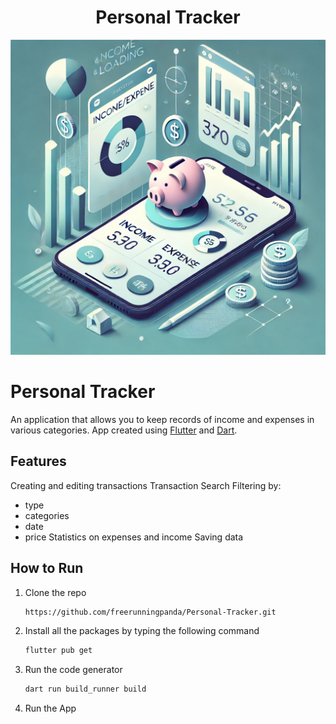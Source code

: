 <h1 align="center">Personal Tracker</h1> 

![Описание](assets/icon.png)

<p align="center">
</p>


# Personal Tracker
An application that allows you to keep records of income and expenses in various categories. App created using [Flutter](https://flutter.dev/) and [Dart](https://dart.dev/).


## Features

Creating and editing transactions
Transaction Search
Filtering by: 
  - type
  - categories
  - date
  - price
Statistics on expenses and income
Saving data


## How to Run

1. Clone the repo
   ```sh
   https://github.com/freerunningpanda/Personal-Tracker.git
   ```
2. Install all the packages by typing the following command
   ```sh
   flutter pub get
   ```
4. Run the code generator
   ```sh
   dart run build_runner build
   ```
3. Run the App


